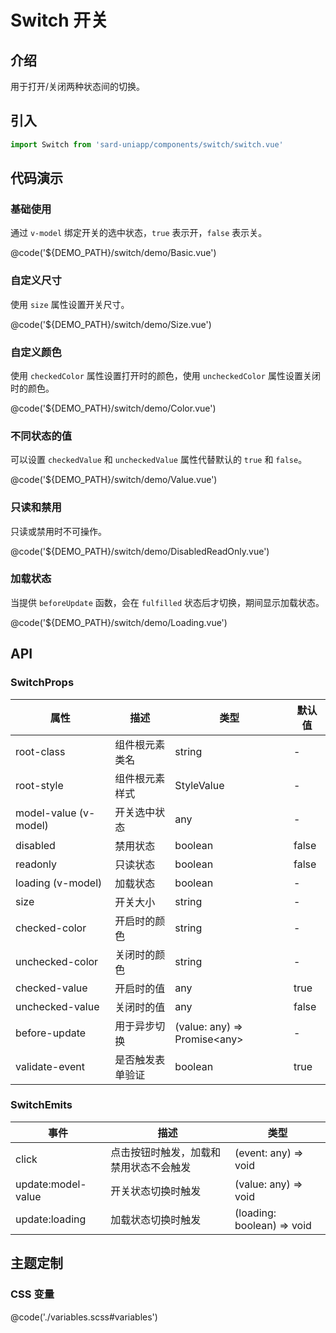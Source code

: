 # Switch 开关

## 介绍

用于打开/关闭两种状态间的切换。

## 引入

```ts
import Switch from 'sard-uniapp/components/switch/switch.vue'
```

## 代码演示

### 基础使用

通过 `v-model` 绑定开关的选中状态，`true` 表示开，`false` 表示关。

@code('${DEMO_PATH}/switch/demo/Basic.vue')

### 自定义尺寸

使用 `size` 属性设置开关尺寸。

@code('${DEMO_PATH}/switch/demo/Size.vue')

### 自定义颜色

使用 `checkedColor` 属性设置打开时的颜色，使用 `uncheckedColor` 属性设置关闭时的颜色。

@code('${DEMO_PATH}/switch/demo/Color.vue')

### 不同状态的值

可以设置 `checkedValue` 和 `uncheckedValue` 属性代替默认的 `true` 和 `false`。

@code('${DEMO_PATH}/switch/demo/Value.vue')

### 只读和禁用

只读或禁用时不可操作。

@code('${DEMO_PATH}/switch/demo/DisabledReadOnly.vue')

### 加载状态

当提供 `beforeUpdate` 函数，会在 `fulfilled` 状态后才切换，期间显示加载状态。

@code('${DEMO_PATH}/switch/demo/Loading.vue')

## API

### SwitchProps

| 属性                  | 描述             | 类型                          | 默认值 |
| --------------------- | ---------------- | ----------------------------- | ------ |
| root-class            | 组件根元素类名   | string                        | -      |
| root-style            | 组件根元素样式   | StyleValue                    | -      |
| model-value (v-model) | 开关选中状态     | any                           | -      |
| disabled              | 禁用状态         | boolean                       | false  |
| readonly              | 只读状态         | boolean                       | false  |
| loading (v-model)     | 加载状态         | boolean                       | -      |
| size                  | 开关大小         | string                        | -      |
| checked-color         | 开启时的颜色     | string                        | -      |
| unchecked-color       | 关闭时的颜色     | string                        | -      |
| checked-value         | 开启时的值       | any                           | true   |
| unchecked-value       | 关闭时的值       | any                           | false  |
| before-update         | 用于异步切换     | (value: any) => Promise\<any> | -      |
| validate-event        | 是否触发表单验证 | boolean                       | true   |

### SwitchEmits

| 事件               | 描述                                   | 类型                       |
| ------------------ | -------------------------------------- | -------------------------- |
| click              | 点击按钮时触发，加载和禁用状态不会触发 | (event: any) => void       |
| update:model-value | 开关状态切换时触发                     | (value: any) => void       |
| update:loading     | 加载状态切换时触发                     | (loading: boolean) => void |

## 主题定制

### CSS 变量

@code('./variables.scss#variables')
